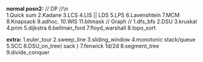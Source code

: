 **normal posn2:**
  // DP //\n\
  1.Quick sum
  2.Kadane
  3.LCS
  4.LIS || LDS
  5.LPS
  6.Lavenshtein
  7.MCM
  8.Knapsack
  9.adhoc.
  10.WIS
  11.bitmask
  // Graph //
  1.dfs_bfs
  2.DSU
  3.kruskal
  4.prim
  5.dijkstra
  6.bellman_ford
  7.floyd_warshall
  8.topo_sort

**extra:**
  1.euler_tour
  2.sweep_line
  3.sliding_window
  4.monotonic stack/queue
  5.SCC
  6.DSU_on_tree( sack )
  7.fenwick 1d/2d
  8.segment_tree
  9.divide_conquer
